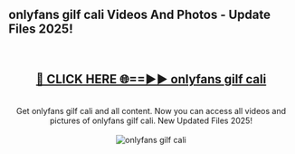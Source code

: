 <h2>onlyfans gilf cali Videos And Photos - Update Files 2025!</h2>
<br>
<div align="center">
<h2><a href="https://linkcuts.com/hfmhzwbr" rel="nofollow">🔴 CLICK HERE 🌐==►► onlyfans gilf cali</a></h2>
<br>
Get onlyfans gilf cali and all content. Now you can access all videos and pictures of onlyfans gilf cali. New Updated Files 2025!
<br>
<br>
<a href="https://linkcuts.com/hfmhzwbr" rel="nofollow" data-target="animated-image.originalLink"><img src="https://i.ibb.co.com/WyWwxjT/player-gif2.gif" alt="onlyfans gilf cali" style="max-width: 100%; display: inline-block;" data-target="animated-image.originalImage"></a>
</div>
<br>